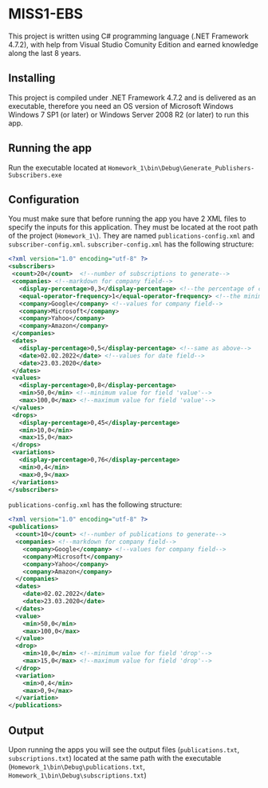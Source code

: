 # MISS1-EBS
This project is written using C# programming language (.NET Framework 4.7.2), with help from Visual Studio Comunity Edition and earned knowledge along the last 8 years.
## Installing
This project is compiled under .NET Framework 4.7.2 and is delivered as an executable, therefore you need an OS version of Microsoft Windows Windows 7 SP1 (or later) or Windows Server 2008 R2 (or later) to  run this app.
## Running the app
Run the executable located at `Homework_1\bin\Debug\Generate_Publishers-Subscribers.exe`
## Configuration
You must make sure that before running the app you have 2 XML files to specify the inputs for this application. They must be located at the root path of the project (`Homework_1\`). They are named `publications-config.xml` and `subscriber-config.xml`.
 `subscriber-config.xml` has the following structure:
 ```xml
 <?xml version="1.0" encoding="utf-8" ?>
<subscribers>
  <count>20</count>  <!--number of subscriptions to generate-->
  <companies> <!--markdown for company field-->
    <display-percentage>0,3</display-percentage> <!--the percentage of companies field to appear in the output file (can be 0)-->
    <equal-operator-frequency>1</equal-operator-frequency> <!--the minimum percentage of companies field having '==' operator (can be 0)-->
    <company>Google</company> <!--values for company field-->
    <company>Microsoft</company>
    <company>Yahoo</company>
    <company>Amazon</company>
  </companies>
  <dates>
    <display-percentage>0,5</display-percentage> <!--same as above-->
    <date>02.02.2022</date> <!--values for date field-->
    <date>23.03.2020</date>
  </dates>
  <values>
    <display-percentage>0,8</display-percentage>
    <min>50,0</min> <!--minimum value for field 'value'-->
    <max>100,0</max> <!--maximum value for field 'value'-->
  </values>
  <drops>
    <display-percentage>0,45</display-percentage>
    <min>10,0</min>
    <max>15,0</max>
  </drops>
  <variations>
    <display-percentage>0,76</display-percentage>
    <min>0,4</min>
    <max>0,9</max>
  </variations>
</subscribers>
```
`publications-config.xml` has the following structure:
```xml
<?xml version="1.0" encoding="utf-8" ?> 
<publications>
  <count>10</count> <!--number of publications to generate-->
  <companies> <!--markdown for company field-->
    <company>Google</company> <!--values for company field-->
    <company>Microsoft</company>
    <company>Yahoo</company>
    <company>Amazon</company>
  </companies>
  <dates>
    <date>02.02.2022</date>
    <date>23.03.2020</date>
  </dates>
  <value>
    <min>50,0</min>
    <max>100,0</max>
  </value>
  <drop> 
    <min>10,0</min> <!--minimum value for field 'drop'-->
    <max>15,0</max> <!--maximum value for field 'drop'-->
  </drop>
  <variation>
    <min>0,4</min>
    <max>0,9</max>
  </variation>
</publications>
```
## Output
Upon running the apps you will see the output files (`publications.txt`, `subscriptions.txt`) located at the same path with the executable (`Homework_1\bin\Debug\publications.txt`, `Homework_1\bin\Debug\subscriptions.txt`)
